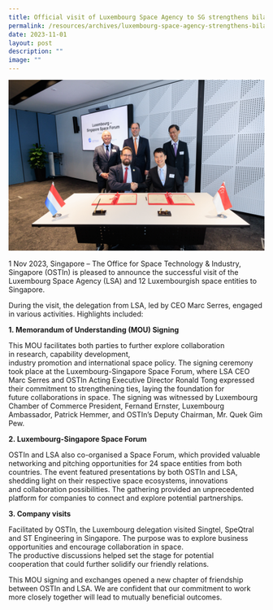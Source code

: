 ```yaml
---
title: Official visit of Luxembourg Space Agency to SG strengthens bilateral ties
permalink: /resources/archives/luxembourg-space-agency-strengthens-bilateral/
date: 2023-11-01
layout: post
description: ""
image: ""
---
```

![OSTIn_LSA_MOU](/images/ostin-lsa%20mou.jpg)

1 Nov 2023, Singapore – The Office for Space Technology & Industry, Singapore (OSTIn) is pleased to announce the successful visit of the Luxembourg Space Agency (LSA) and 12 Luxembourgish space entities to Singapore.  

During the visit, the delegation from LSA, led by CEO Marc Serres, engaged in various activities. Highlights included:

**1. Memorandum of Understanding (MOU) Signing**

This MOU facilitates both parties to further explore collaboration in research, capability development, industry promotion and international space policy. The signing ceremony took place at the Luxembourg-Singapore Space Forum, where LSA CEO Marc Serres and OSTIn Acting Executive Director Ronald Tong expressed their commitment to strengthening ties, laying the foundation for future collaborations in space. The signing was witnessed by Luxembourg Chamber of Commerce President, Fernand Ernster, Luxembourg Ambassador, Patrick Hemmer, and OSTIn’s Deputy Chairman, Mr. Quek Gim Pew.

**2. Luxembourg-Singapore Space Forum**

OSTIn and LSA also co-organised a Space Forum, which provided valuable networking and pitching opportunities for 24 space entities from both countries. The event featured presentations by both OSTIn and LSA, shedding light on their respective space ecosystems, innovations and collaboration possibilities. The gathering provided an unprecedented platform for companies to connect and explore potential partnerships. 

**3. Company visits**

Facilitated by OSTIn, the Luxembourg delegation visited Singtel, SpeQtral and ST Engineering in Singapore. The purpose was to explore business opportunities and encourage collaboration in space. The productive discussions helped set the stage for potential cooperation that could further solidify our friendly relations. 

This MOU signing and exchanges opened a new chapter of friendship between OSTIn and LSA. We are confident that our commitment to work more closely together will lead to mutually beneficial outcomes.